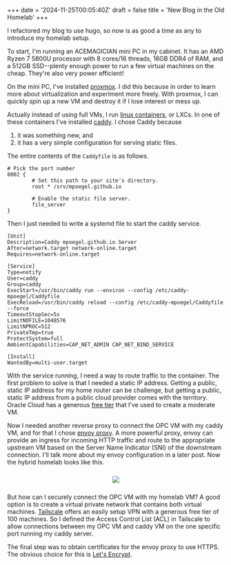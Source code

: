 +++
date = '2024-11-25T00:05:40Z'
draft = false
title = 'New Blog in the Old Homelab'
+++

I refactored my blog to use hugo, so now is as good a time as any to introduce my homelab setup.

To start, I'm running an ACEMAGICIAN mini PC in my cabinet. It has an AMD Ryzen 7 5800U processor with 8 cores/16 threads, 16GB DDR4 of RAM, and a 512GB SSD--plenty enough power to run a few virtual machines on the cheap. They're also very power efficient!

On the mini PC, I've installed [proxmox](https://www.proxmox.com/). I did this because in order to learn more about virtualization and experiment more freely. With proxmox, I can quickly spin up a new VM and destroy it if I lose interest or mess up.

Actually instead of using full VMs, I run [linux containers](https://linuxcontainers.org/), or LXCs. In one of these containers I've installed [caddy](https://caddyserver.com/). I chose Caddy because
1. it was something new, and
2. it has a very simple configuration for serving static files.

The entire contents of the `Caddyfile` is as follows.
```
# Pick the port number
8002 {
        # Set this path to your site's directory.
        root * /srv/mpoegel.github.io

        # Enable the static file server.
        file_server
}
```

Then I just needed to write a systemd file to start the caddy service.

```
[Unit]
Description=Caddy mpoegel.github.io Server
After=network.target network-online.target
Requires=network-online.target

[Service]
Type=notify
User=caddy
Group=caddy
ExecStart=/usr/bin/caddy run --environ --config /etc/caddy-mpoegel/Caddyfile
ExecReload=/usr/bin/caddy reload --config /etc/caddy-mpoegel/Caddyfile --force
TimeoutStopSec=5s
LimitNOFILE=1048576
LimitNPROC=512
PrivateTmp=true
ProtectSystem=full
AmbientCapabilities=CAP_NET_ADMIN CAP_NET_BIND_SERVICE

[Install]
WantedBy=multi-user.target
```

With the service running, I need a way to route traffic to the container. The first problem to solve is that I needed a static IP address. Getting a public, static IP address for my home router can be challenge, but getting a public, static IP address from a public cloud provider comes with the territory. Oracle Cloud has a generous [free tier](https://www.oracle.com/cloud/free/) that I've used to create a moderate VM.

Now I needed another reverse proxy to connect the OPC VM with my caddy VM, and for that I chose [envoy proxy](https://www.envoyproxy.io/). A more powerful proxy, envoy can provide an ingress for incoming HTTP traffic and route to the appropriate upstream VM based on the Server Name Indicator (SNI) of the downstream connection. I'll talk more about my envoy configuration in a later post. Now the hybrid homelab looks like this.

<div style="text-align:center; padding:10px;">
<img src="/img/posts/caddy_homelab.png"/>
</div>

But how can I securely connect the OPC VM with my homelab VM? A good option is to create a virtual private network that contains both virtual machines. [Tailscale](https://tailscale.com/) offers an easily setup VPN with a generous free tier of 100 machines. So I defined the Access Control List (ACL) in Tailscale to allow connections between my OPC VM and caddy VM on the one specific port running my caddy server.

The final step was to obtain certificates for the envoy proxy to use HTTPS. The obvious choice for this is [Let's Encrypt](https://letsencrypt.org/).
